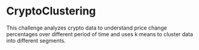 # CryptoClustering

This challenge analyzes crypto data to understand price change percentages over different period of time and uses k means to cluster data into different segments.
